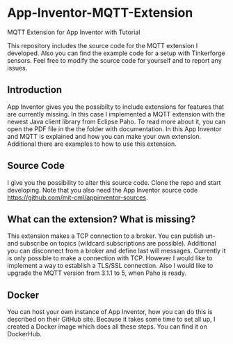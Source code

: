 # App-Inventor-MQTT-Extension
MQTT Extension for App Inventor with Tutorial

This repository includes the source code for the MQTT extension I developed. Also you can find the example code for a setup with Tinkerforge sensors. 
Feel free to modify the source code for yourself and to report any issues. 

## Introduction
App Inventor gives you the possibilty to include extensions for features that are currently missing. In this case I implemented a MQTT extension with the newest Java client library from Eclipse Paho.
To read more about it, you can open the PDF file in the the folder with documentation. In this App Inventor and MQTT is explained and how you can make your own extension. Additional there are examples to how to use this extension.

## Source Code
I give you the possibility to alter this source code. Clone the repo and start developing. Note that you also need the App Inventor source code https://github.com/mit-cml/appinventor-sources.

## What can the extension? What is missing?
This extension makes a TCP connection to a broker. You can publish un- and subscribe on topics (wildcard subscriptions are possible). Additional you can disconnect from a broker and define last will messages. 
Currently it is only possible to make a connection with TCP. However I would like to implement a way to establish a TLS/SSL connection. Also I would like to upgrade the MQTT version from 3.1.1 to 5, when Paho is ready.

## Docker
You can host your own instance of App Inventor, how you can do this is described on their GitHub site. Because it takes some time to set all up, I created a Docker image which does all these steps. You can find it on DockerHub.


